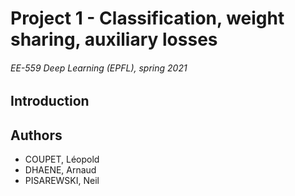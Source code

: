 # Project 1 - Classification, weight sharing, auxiliary losses

###### EE-559 Deep Learning (EPFL), spring 2021

## Introduction

## Authors

* COUPET, Léopold
* DHAENE, Arnaud
* PISAREWSKI, Neil
